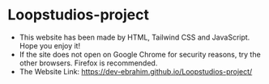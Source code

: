 # Loopstudios-project
+ This website has been made by HTML, Tailwind CSS and JavaScript. Hope you enjoy it!
+ If the site does not open on Google Chrome for security reasons, try the other browsers. Firefox is recommended.
+ The Website Link: https://dev-ebrahim.github.io/Loopstudios-project/